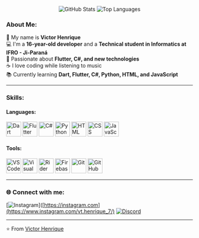 
<p align="center">
  <img src="https://github-readme-stats.vercel.app/api?username=victor-henrique-cardoso&show_icons=true&theme=tokyonight" alt="GitHub Stats" />
  
  <img src="https://github-readme-stats.vercel.app/api/top-langs/?username=victor-henrique-cardoso&layout=compact&theme=tokyonight" alt="Top Languages" />
</p>



### About Me:
👋 My name is **Victor Henrique**  
💻 I'm a **16-year-old developer** and a **Technical student in Informatics at IFRO - Ji-Paraná**  
🚀 Passionate about **Flutter, C#, and new technologies**  
☕ I love coding while listening to music  
📚 Currently learning **Dart, Flutter, C#, Python, HTML, and JavaScript**

---

###  Skills:

####  Languages:
<p align="left">
  <img src="https://cdn.jsdelivr.net/gh/devicons/devicon/icons/dart/dart-original.svg" alt="Dart" width="40" height="40"/>
  <img src="https://cdn.jsdelivr.net/gh/devicons/devicon/icons/flutter/flutter-original.svg" alt="Flutter" width="40" height="40"/>
  <img src="https://cdn.jsdelivr.net/gh/devicons/devicon/icons/csharp/csharp-original.svg" alt="C#" width="40" height="40"/>
  <img src="https://cdn.jsdelivr.net/gh/devicons/devicon/icons/python/python-original.svg" alt="Python" width="40" height="40"/>
  <img src="https://cdn.jsdelivr.net/gh/devicons/devicon/icons/html5/html5-original.svg" alt="HTML" width="40" height="40"/>
  <img src="https://cdn.jsdelivr.net/gh/devicons/devicon/icons/css3/css3-original.svg" alt="CSS" width="40" height="40"/>
  <img src="https://cdn.jsdelivr.net/gh/devicons/devicon/icons/javascript/javascript-original.svg" alt="JavaScript" width="40" height="40"/>
</p>

####  Tools:
<p align="left">
  <img src="https://cdn.jsdelivr.net/gh/devicons/devicon/icons/vscode/vscode-original.svg" alt="VS Code" width="40" height="40"/>
  <img src="https://cdn.jsdelivr.net/gh/devicons/devicon/icons/visualstudio/visualstudio-plain.svg" alt="Visual Studio" width="40" height="40"/>
  <img src="https://cdn.jsdelivr.net/gh/devicons/devicon/icons/rider/rider-original.svg" alt="Rider" width="40" height="40"/>
  <img src="https://cdn.jsdelivr.net/gh/devicons/devicon/icons/firebase/firebase-plain.svg" alt="Firebase" width="40" height="40"/>
  <img src="https://cdn.jsdelivr.net/gh/devicons/devicon/icons/git/git-original.svg" alt="Git" width="40" height="40"/>
  <img src="https://cdn.jsdelivr.net/gh/devicons/devicon/icons/github/github-original.svg" alt="GitHub" width="40" height="40"/>
</p>


---

### 🌐 Connect with me:

[![Instagram](https://img.shields.io/badge/Instagram-E4405F?style=for-the-badge&logo=instagram&logoColor=white)]([https://instagram.com](https://www.instagram.com/vt.henrique_7/)
[![Discord](https://img.shields.io/badge/Discord-5865F2?style=for-the-badge&logo=discord&logoColor=white)](https://discord.com)



---

⭐️ From [Victor Henrique](https://github.com/victor-henrique-cardoso)
